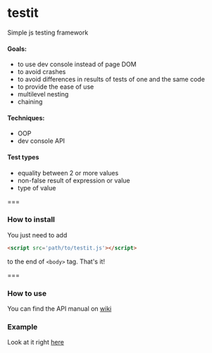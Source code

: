 testit
===================

Simple js testing framework

#### Goals:
  + to use dev console instead of page DOM
  + to avoid crashes
  + to avoid differences in results of tests of one and the same code
  + to provide the ease of use
  + multilevel nesting
  + chaining

#### Techniques:
  + OOP
  + dev console API

#### Test types
  + equality between 2 or more values
  + non-false result of expression or value
  + type of value

===

### How to install
You just need to add 
```html
<script src='path/to/testit.js'></script>
```
to the end of  `<body>` tag. That's it!

===

### How to use
You can find the API manual on [wiki](https://github.com/titulus/testit/wiki/API)

### Example
Look at it right [here](http://titulus.github.io/testit/) 
